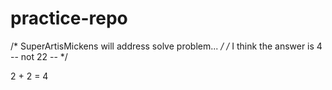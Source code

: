 # practice-repo


/* SuperArtisMickens will address solve problem... */
/* I think the answer is 4 -- not 22 -- */

2 + 2 = 4
